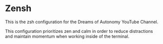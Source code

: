 # Zensh

This is the zsh configuration for the Dreams of Autonomy YouTube Channel.

This configuration prioritizes zen and calm in order to reduce distractions and 
maintain momentum when working inside of the terminal.


